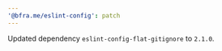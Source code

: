 ```yaml
---
'@bfra.me/eslint-config': patch
---
```


Updated dependency `eslint-config-flat-gitignore` to `2.1.0`.
